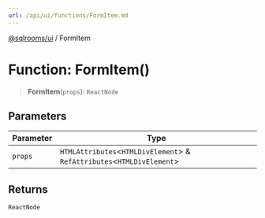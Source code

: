 ```yaml
---
url: /api/ui/functions/FormItem.md
---
```

[@sqlrooms/ui](../index.md) / FormItem

# Function: FormItem()

> **FormItem**(`props`): `ReactNode`

## Parameters

| Parameter | Type |
| ------ | ------ |
| `props` | `HTMLAttributes`<`HTMLDivElement`> & `RefAttributes`<`HTMLDivElement`> |

## Returns

`ReactNode`
